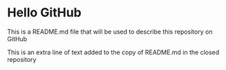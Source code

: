 # Hello GitHub

This is a README.md file that will be used to describe this
repository on GitHub

This is an extra line of text added to the copy of README.md in the closed repository
